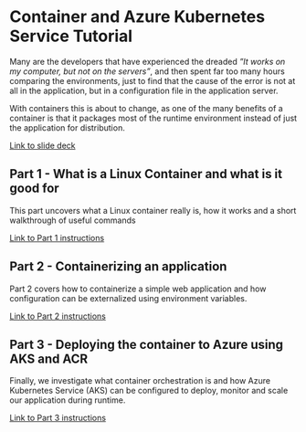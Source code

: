# Container and Azure Kubernetes Service Tutorial

Many are the developers that have experienced the dreaded _”It works on my computer, but not on the servers”_, and then spent far too many hours comparing the environments, just to find that the cause of the error is not at all in the application, but in a configuration file in the application server. 

With containers this is about to change, as one of the many benefits of a container is that it packages most of the runtime environment instead of just the application for distribution.

[Link to slide deck](http://bit.ly/gab19aksslides)

## Part 1 - What is a Linux Container and what is it good for
This part uncovers what a Linux container really is, how it works and a short walkthrough of useful commands

[Link to Part 1 instructions](introduction/)

## Part 2 - Containerizing an application
Part 2 covers how to containerize a simple web application and how configuration can be externalized using environment variables.

[Link to Part 2 instructions](app/)

## Part 3 - Deploying the container to Azure using AKS and ACR
Finally, we investigate what container orchestration is and how Azure Kubernetes Service (AKS) can be configured to deploy, monitor and scale our application during runtime.

[Link to Part 3 instructions](k8s/)